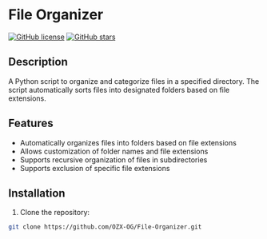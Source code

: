 # File Organizer

[![GitHub license](https://img.shields.io/github/license/OZX-OG/File-Organizer)](https://github.com/OZX-OG/File-Organizer/blob/master/LICENSE)
[![GitHub stars](https://img.shields.io/github/stars/OZX-OG/File-Organizer)](https://github.com/OZX-OG/File-Organizer/stargazers)

## Description

A Python script to organize and categorize files in a specified directory. The script automatically sorts files into designated folders based on file extensions.

## Features

- Automatically organizes files into folders based on file extensions
- Allows customization of folder names and file extensions
- Supports recursive organization of files in subdirectories
- Supports exclusion of specific file extensions

## Installation

1. Clone the repository:

```bash
git clone https://github.com/OZX-OG/File-Organizer.git
